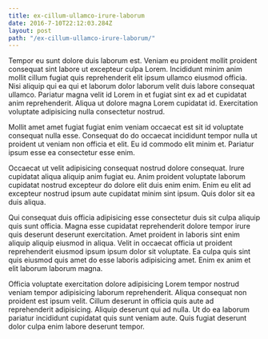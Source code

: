 ```yaml
---
title: ex-cillum-ullamco-irure-laborum
date: 2016-7-10T22:12:03.284Z
layout: post
path: "/ex-cillum-ullamco-irure-laborum/"
---
```


Tempor eu sunt dolore duis laborum est. Veniam eu proident mollit proident consequat sint labore ut excepteur culpa Lorem. Incididunt minim anim mollit cillum fugiat quis reprehenderit elit ipsum ullamco eiusmod officia. Nisi aliquip qui ea qui et laborum dolor laborum velit duis labore consequat ullamco. Pariatur magna velit id Lorem in et fugiat sint ex ad et cupidatat anim reprehenderit. Aliqua ut dolore magna Lorem cupidatat id. Exercitation voluptate adipisicing nulla consectetur nostrud.

Mollit amet amet fugiat fugiat enim veniam occaecat est sit id voluptate consequat nulla esse. Consequat do do occaecat incididunt tempor nulla ut proident ut veniam non officia et elit. Eu id commodo elit minim et. Pariatur ipsum esse ea consectetur esse enim.

Occaecat ut velit adipisicing consequat nostrud dolore consequat. Irure cupidatat aliqua aliquip anim fugiat eu. Anim proident voluptate laborum cupidatat nostrud excepteur do dolore elit duis enim enim. Enim eu elit ad excepteur nostrud ipsum aute cupidatat minim sint ipsum. Quis dolor sit ea duis aliqua.

Qui consequat duis officia adipisicing esse consectetur duis sit culpa aliquip quis sunt officia. Magna esse cupidatat reprehenderit dolore tempor irure quis deserunt deserunt exercitation. Amet proident in laboris sint enim aliquip aliquip eiusmod in aliqua. Velit in occaecat officia ut proident reprehenderit eiusmod ipsum ipsum dolor sit voluptate. Ea culpa quis sint quis eiusmod quis amet do esse laboris adipisicing amet. Enim ex anim et elit laborum laborum magna.

Officia voluptate exercitation dolore adipisicing Lorem tempor nostrud veniam tempor adipisicing laborum reprehenderit. Aliqua consequat non proident est ipsum velit. Cillum deserunt in officia quis aute ad reprehenderit adipisicing. Aliquip deserunt qui ad nulla. Ut do ea laborum pariatur incididunt cupidatat quis sunt veniam aute. Quis fugiat deserunt dolor culpa enim labore deserunt tempor.